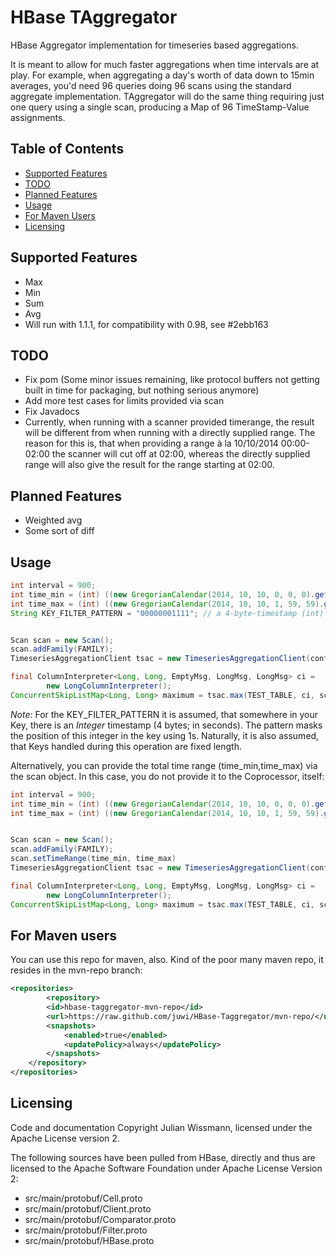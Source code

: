 # HBase TAggregator

HBase Aggregator implementation for timeseries based aggregations.

It is meant to allow for much faster aggregations when time intervals are at play. For example, when aggregating a day's worth of data down to 15min averages, you'd need 96 queries doing 96 scans using the standard aggregate implementation. TAggregator will do the same thing requiring just one query using a single scan, producing a Map of 96 TimeStamp-Value assignments.

## Table of Contents

 - [Supported Features](#supported-features)
 - [TODO](#todo)
 - [Planned Features](#planned-features)
 - [Usage](#usage)
 - [For Maven Users](#for-maven-users)
 - [Licensing](#licensing)

## Supported Features

* Max
* Min
* Sum
* Avg
* Will run with 1.1.1, for compatibility with 0.98, see #2ebb163

## TODO

* Fix pom (Some minor issues remaining, like protocol buffers not getting built in time for packaging, but nothing serious anymore)
* Add more test cases for limits provided via scan
* Fix Javadocs
* Currently, when running with a scanner provided timerange, the result will be different from when running with a directly supplied range. The reason for this is, that when providing a range à la 10/10/2014 00:00-02:00 the scanner will cut off at 02:00, whereas the directly supplied range will also give the result for the range starting at 02:00.

## Planned Features

* Weighted avg
* Some sort of diff

## Usage

```java
int interval = 900;
int time_min = (int) ((new GregorianCalendar(2014, 10, 10, 0, 0, 0).getTime().getTime()) / 1000);
int time_max = (int) ((new GregorianCalendar(2014, 10, 10, 1, 59, 59).getTime().getTime()) / 1000);
String KEY_FILTER_PATTERN = "00000001111"; // a 4-byte-timestamp (int) is assumed; Mask it using 1s 


Scan scan = new Scan();
scan.addFamily(FAMILY);
TimeseriesAggregationClient tsac = new TimeseriesAggregationClient(conf, interval, time_min, time_max, KEY_FILTER_PATTERN);

final ColumnInterpreter<Long, Long, EmptyMsg, LongMsg, LongMsg> ci =
        new LongColumnInterpreter();
ConcurrentSkipListMap<Long, Long> maximum = tsac.max(TEST_TABLE, ci, scan);
```

*Note:* For the KEY_FILTER_PATTERN it is assumed, that somewhere in your Key, there is an *Integer* timestamp (4 bytes; in seconds). The pattern masks the position of this integer in the key using 1s. Naturally, it is also assumed, that Keys handled during this operation are fixed length.

Alternatively, you can provide the total time range (time_min,time_max) via the scan object. In this case, you do not provide it to the Coprocessor, itself:


```java
int interval = 900;
int time_min = (int) ((new GregorianCalendar(2014, 10, 10, 0, 0, 0).getTime().getTime()) / 1000);
int time_max = (int) ((new GregorianCalendar(2014, 10, 10, 1, 59, 59).getTime().getTime()) / 1000);


Scan scan = new Scan();
scan.addFamily(FAMILY);
scan.setTimeRange(time_min, time_max)
TimeseriesAggregationClient tsac = new TimeseriesAggregationClient(conf, interval);

final ColumnInterpreter<Long, Long, EmptyMsg, LongMsg, LongMsg> ci =
        new LongColumnInterpreter();
ConcurrentSkipListMap<Long, Long> maximum = tsac.max(TEST_TABLE, ci, scan);
```

## For Maven users

You can use this repo for maven, also. Kind of the poor many maven repo, it resides in the mvn-repo branch:

```xml
<repositories>
        <repository>
		<id>hbase-taggregator-mvn-repo</id>
		<url>https://raw.github.com/juwi/HBase-Taggregator/mvn-repo/</url>
		<snapshots>
			<enabled>true</enabled>
			<updatePolicy>always</updatePolicy>
		</snapshots>
	</repository>
</repositories>
```

## Licensing

Code and documentation Copyright Julian Wissmann, licensed under the Apache License version 2. 

The following sources have been pulled from HBase, directly and thus are licensed to the Apache Software Foundation under Apache License Version 2:

* src/main/protobuf/Cell.proto
* src/main/protobuf/Client.proto
* src/main/protobuf/Comparator.proto
* src/main/protobuf/Filter.proto
* src/main/protobuf/HBase.proto
